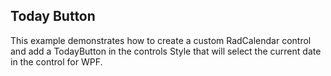 ## Today Button
This example demonstrates how to create a custom RadCalendar control and add a TodayButton in the controls Style that will select the current date 
in the control for WPF.

[//]: <keywords:custom, style, current, date>